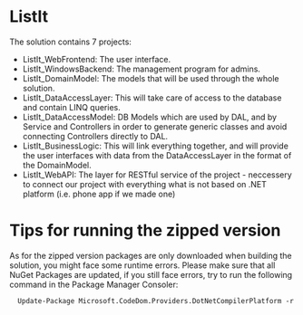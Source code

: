 # ListIt

The solution contains 7 projects:
 - ListIt_WebFrontend: The user interface.
 - ListIt_WindowsBackend: The management program for admins.
 - ListIt_DomainModel: The models that will be used through the whole solution.
 - ListIt_DataAccessLayer: This will take care of access to the database and contain LINQ queries.
 - ListIt_DataAccessModel: DB Models which are used by DAL, and by Service and Controllers in order to generate generic classes and avoid connecting Controllers directly to DAL.
 - ListIt_BusinessLogic: This will link everything together, and will provide the user interfaces with data from the DataAccessLayer in the format of the DomainModel.
 - ListIt_WebAPI: The layer for RESTful service of the project - neccessery to connect our project with everything what is not based on .NET platform (i.e. phone app if we made one)
 
 
 # Tips for running the zipped version
 
 As for the zipped version packages are only downloaded when building the solution, you might face some runtime errors. 
 Please make sure that all NuGet Packages are updated, if you still face errors, try to run the following command in the Package Manager Consoler:
 
      Update-Package Microsoft.CodeDom.Providers.DotNetCompilerPlatform -r
